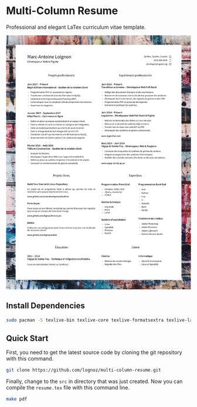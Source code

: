 # Multi-Column Resume
Professional and elegant LaTex curriculum vitae template.

[![Curriculum vitae example](./asset/resume.1583200659.968196.png)](resume.pdf)

## Install Dependencies
``` sh
sudo pacman -S texlive-bin texlive-core texlive-formatsextra texlive-latexextra
```

## Quick Start
First, you need to get the latest source code by cloning the git repository with this command.
``` sh
git clone https://github.com/lognoz/multi-column-resume.git
```

Finally, change to the `src` in directory that was just created. Now you can compile the `resume.tex` file with this command line.
``` sh
make pdf
```
